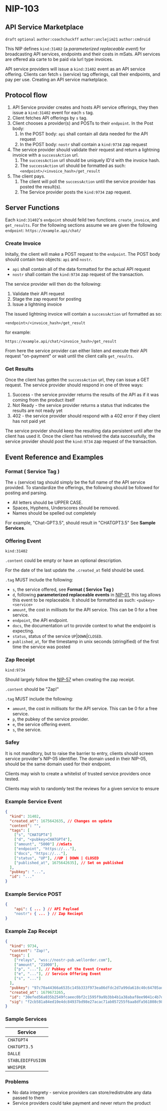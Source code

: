 NIP-103
======

API Service Marketplace
-------------------------------

`draft` `optional` `author:coachchuckff` `author:unclejim21` `author:cmdruid`

This NIP defines `kind:31402` (a _parameterized replaceable event_) for broadcasting API services, endpoints and their costs in mSats. API services are offered ala carte to be paid via lurl type invoices.

API service providers will issue a `kind:31402` event as an API service offering. Clients can fetch `s` (service) tag offerings, call their endpoints, and pay per use. Creating an API service marketplace.

## Protocol flow

1. API Service provider creates and hosts API service offerings, they then issue a `kind:31402` event for each `s` tag.
2. Client fetches API offerings by `s` tag.
3. Client chooses a provider(s) and POSTs to their `endpoint`. In the Post body:
   1.  In the POST body: `api` shall contain all data needed for the API request
   2.  In the POST body: `nostr` shall contain a `kind:9734` zap request
4. The service provider should validate their request and return a lightning invoice with a `successAction` url.
   1. The `successAction` url should be uniquely ID'd with the invoice hash.
   2. The `successAction` url should be formatted as such: `<endpoint>/<invoice_hash>/get_result`
5. The client pays.
   1. The client will poll the `successAction` until the service provider has posted the result(s).
   2. The Service provider posts the `kind:9734` zap request.

## Server Functions
Each `kind:31402`'s `endpoint` should feild two functions. `create_invoice`, and `get_results`. For the following sections assume we are given the following `endpoint`: `https://example.api/chat/`

### Create Invoice

Initally, the client will make a POST request to the `endpoint`. The POST body should contain two objects: `api` and `nostr`.

- `api` shall contain all of the data formatted for the actual API request
- `nostr` shall contain the `kind:9734` zap request of the transaction. 

The service provider will then do the following:

1. Validate their API request
2. Stage the zap request for posting
3. Issue a lightning invoice

The issued lightning invoice will contain a `successAction` url formatted as so:

`<endpoint>/<invoice_hash>/get_result`

for example: 

`https://example.api/chat/<invoice_hash>/get_result`

From here the service provider can either listen and execute their API request "on-payment" or wait until the client calls `get_results`.

### Get Results

Once the client has gotten the `successAction` url, they can issue a GET request. The service provider should respond in one of three ways:

1. Success - the service provider returns the results of the API as if it was coming from the product itself
2. Not Ready - the service provider returns a status that indicates the results are not ready yet
3. 402 - the service provider should respond with a 402 error if they client has not paid yet

The service provider should keep the resulting data persistent until after the client has used it. Once the client has retreived the data successfully, the service provider should post the `kind:9734` zap request of the transaction.

## Event Reference and Examples

### Format ( Service Tag )

The `s` (service) tag should simply be the full name of the API service provided. To standardize the offerings, the following should be followed for posting and parsing.

- All letters should be UPPER CASE.
- Spaces, Hyphens, Underscores should be removed.
- Names should be spelled out completely
  
For example, "Chat-GPT3.5", should result in "CHATGPT3.5" See **Sample Services**.

### Offering Event

`kind:31402`

`.content` could be empty or have an optional description.

For the date of the last update the `.created_at` field should be used.

`.tag` MUST include the following:

- `s`, the service offered, see **Format ( Service Tag )**
- `d`, following **parameterized replaceable events** in [NIP-01](https://github.com/nostr-protocol/nips/blob/master/01.md), this tag allows this event to be replaceable. It should be formatted as such: `<pubkey><service>`
- `amount`, the cost in _millisats_ for the API service. This can be 0 for a free service.
- `endpoint`, the API endpoint.
- `docs`, the documentation url to provide context to what the endpoint is expecting.
- `status`, status of the service `UP`|`DOWN`|`CLOSED`.
- `published_at`, for the timestamp in unix seconds (stringified) of the first time the service was posted

### Zap Receipt

`kind:9734`

Should largely follow the [NIP-57](https://github.com/nostr-protocol/nips/blob/master/01.md) when creating the zap receipt.

`.content` should be "Zap!"

`.tag` MUST include the following:

- `amount`, the cost in _millisats_ for the API service. This can be 0 for a free service.
- `p`, the pubkey of the service provider.
- `e`, the service offering event.
- `s`, the service.

### Safey

It is not manditory, but to raise the barrier to entry, clients should screen service provider's NIP-05 identifier. The domain used in their NIP-05, should be the same domain used for their endpoint.

Clients may wish to create a whitelist of trusted service providers once tested.

Clients may wish to randomly test the reviews for a given service to ensure 

### Example Service Event

```json
{
  "kind": 31402,
  "created_at": 1675642635, // Changes on update
  "content": "",
  "tags": [
    ["s", "CHATGPT4"]
    ["d", "<pubkey>CHATGPT4"],
    ["amount", "5000"] //mSats
    ["endpoint", "https://..."],
    ["docs", "https://..."],
    ["status", "UP"], //UP | DOWN | CLOSED
    ["published_at", 1675642635], // Set on published
  ],
  "pubkey": "...",
  "id": "..."
}
```

### Example Service POST

```json
{
    "api": { ... } // API Payload
    "nostr": { ... } // Zap Reciept 
}
```
### Example Zap Receipt

```json
{
  "kind": 9734,
  "content": "Zap!",
  "tags": [
    ["relays", "wss://nostr-pub.wellorder.com"],
    ["amount", "21000"],
    ["p", "..."], // Pubkey of the Event Creator
    ["e", "..."], // Service Offering Event
    ["s", "..."] 
  ],
  "pubkey": "97c70a44366a6535c145b333f973ea86dfdc2d7a99da618c40c64705ad98e322",
  "created_at": 1679673265,
  "id": "30efed56a035b2549fcaeec0bf2c1595f9a9b3bb4b1a38abaf8ee9041c4b7d93",
  "sig": "f2cb581a84ed10e4dc84937bd98e27acac71ab057255f6aa8dfa561808c981fe8870f4a03c1e3666784d82a9c802d3704e174371aa13d63e2aeaf24ff5374d9d"
}
```
### Sample Services

| Service            |
| ------------------ |
| `CHATGPT4`         |
| `CHATGPT3.5`       |
| `DALLE`            |
| `STABLEDIFFUSION`  |
| `WHISPER`          |

### Problems
- No data integrety - service providers can store/redistrubte any data passed to them
- Service providers could take payment and never return the product